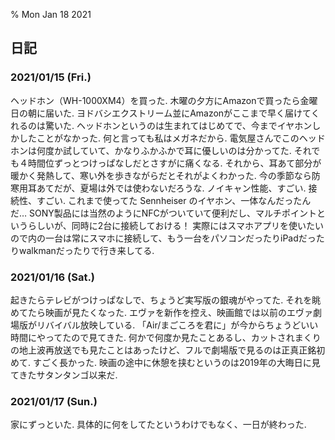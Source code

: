 % Mon Jan 18 2021

## 日記

### 2021/01/15 (Fri.)

ヘッドホン（WH-1000XM4）を買った.
木曜の夕方にAmazonで買ったら金曜日の朝に届いた.
ヨドバシエクストリーム並にAmazonがここまで早く届けてくれるのは驚いた.
ヘッドホンというのは生まれてはじめてで、今までイヤホンしかしたことがなかった.
何と言っても私はメガネだから.
電気屋さんでこのヘッドホンは何度か試していて、かなりふかふかで耳に優しいのは分かってた.
それでも４時間位ずっとつけっぱなしだとさすがに痛くなる.
それから、耳あて部分が暖かく発熱して、寒い外を歩きながらだとそれがよくわかった.
今の季節なら防寒用耳あてだが、夏場は外では使わないだろうな.
ノイキャン性能、すごい.
接続性、すごい.
これまで使ってた Sennheiser のイヤホン、一体なんだったんだ…
SONY製品には当然のようにNFCがついていて便利だし、マルチポイントというらしいが、同時に2台に接続しておける！
実際にはスマホアプリを使いたいので内の一台は常にスマホに接続して、もう一台をパソコンだったりiPadだったりwalkmanだったりで行き来してる.

### 2021/01/16 (Sat.)

起きたらテレビがつけっぱなしで、ちょうど実写版の銀魂がやってた.
それを眺めてたら映画が見たくなった.
エヴァを新作を控え、映画館では以前のエヴァ劇場版がリバイバル放映している.
「Air/まごころを君に」が今からちょうどいい時間にやってたので見てきた.
何かで何度か見たことあるし、カットされまくりの地上波再放送でも見たことはあったけど、フルで劇場版で見るのは正真正銘初めて.
すごく長かった.
映画の途中に休憩を挟むというのは2019年の大晦日に見てきたサタンタンゴ以来だ.

### 2021/01/17 (Sun.)

家にずっといた.
具体的に何をしてたというわけでもなく、一日が終わった.

